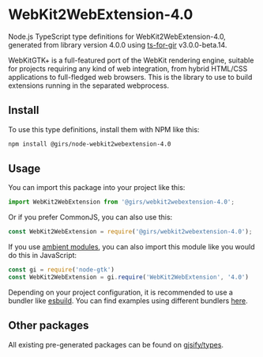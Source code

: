 
# WebKit2WebExtension-4.0

Node.js TypeScript type definitions for WebKit2WebExtension-4.0, generated from library version 4.0.0 using [ts-for-gir](https://github.com/gjsify/ts-for-gir) v3.0.0-beta.14.

WebKitGTK+ is a full-featured port of the WebKit rendering engine, suitable for projects requiring any kind of web integration, from hybrid HTML/CSS applications to full-fledged web browsers. This is the library to use to build extensions running in the separated webprocess.

## Install

To use this type definitions, install them with NPM like this:
```bash
npm install @girs/node-webkit2webextension-4.0
```

## Usage

You can import this package into your project like this:
```ts
import WebKit2WebExtension from '@girs/webkit2webextension-4.0';
```

Or if you prefer CommonJS, you can also use this:
```ts
const WebKit2WebExtension = require('@girs/webkit2webextension-4.0');
```

If you use [ambient modules](https://github.com/gjsify/ts-for-gir/tree/main/packages/cli#ambient-modules), you can also import this module like you would do this in JavaScript:

```ts
const gi = require('node-gtk')
const WebKit2WebExtension = gi.require('WebKit2WebExtension', '4.0')
```

Depending on your project configuration, it is recommended to use a bundler like [esbuild](https://esbuild.github.io/). You can find examples using different bundlers [here](https://github.com/gjsify/ts-for-gir/tree/main/examples).

## Other packages

All existing pre-generated packages can be found on [gjsify/types](https://github.com/gjsify/types).
